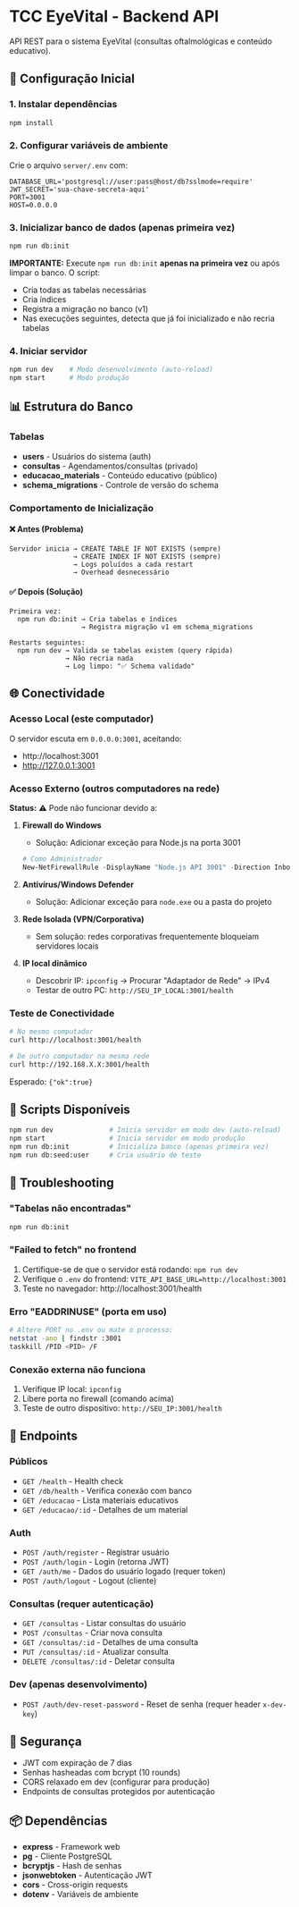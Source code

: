 # TCC EyeVital - Backend API

API REST para o sistema EyeVital (consultas oftalmológicas e conteúdo educativo).

## 🚀 Configuração Inicial

### 1. Instalar dependências
```bash
npm install
```

### 2. Configurar variáveis de ambiente
Crie o arquivo `server/.env` com:
```env
DATABASE_URL='postgresql://user:pass@host/db?sslmode=require'
JWT_SECRET='sua-chave-secreta-aqui'
PORT=3001
HOST=0.0.0.0
```

### 3. Inicializar banco de dados (apenas primeira vez)
```bash
npm run db:init
```

**IMPORTANTE:** Execute `npm run db:init` **apenas na primeira vez** ou após limpar o banco. O script:
- Cria todas as tabelas necessárias
- Cria índices
- Registra a migração no banco (v1)
- Nas execuções seguintes, detecta que já foi inicializado e não recria tabelas

### 4. Iniciar servidor
```bash
npm run dev    # Modo desenvolvimento (auto-reload)
npm start      # Modo produção
```

## 📊 Estrutura do Banco

### Tabelas
- **users** - Usuários do sistema (auth)
- **consultas** - Agendamentos/consultas (privado)
- **educacao_materials** - Conteúdo educativo (público)
- **schema_migrations** - Controle de versão do schema

### Comportamento de Inicialização

#### ❌ Antes (Problema)
```
Servidor inicia → CREATE TABLE IF NOT EXISTS (sempre)
                → CREATE INDEX IF NOT EXISTS (sempre)
                → Logs poluídos a cada restart
                → Overhead desnecessário
```

#### ✅ Depois (Solução)
```
Primeira vez:
  npm run db:init → Cria tabelas e índices
                  → Registra migração v1 em schema_migrations

Restarts seguintes:
  npm run dev → Valida se tabelas existem (query rápida)
              → Não recria nada
              → Log limpo: "✅ Schema validado"
```

## 🌐 Conectividade

### Acesso Local (este computador)
O servidor escuta em `0.0.0.0:3001`, aceitando:
- http://localhost:3001
- http://127.0.0.1:3001

### Acesso Externo (outros computadores na rede)

**Status:** ⚠️ Pode não funcionar devido a:

1. **Firewall do Windows**
   - Solução: Adicionar exceção para Node.js na porta 3001
   ```powershell
   # Como Administrador
   New-NetFirewallRule -DisplayName "Node.js API 3001" -Direction Inbound -Protocol TCP -LocalPort 3001 -Action Allow
   ```

2. **Antivírus/Windows Defender**
   - Solução: Adicionar exceção para `node.exe` ou a pasta do projeto

3. **Rede Isolada (VPN/Corporativa)**
   - Sem solução: redes corporativas frequentemente bloqueiam servidores locais

4. **IP local dinâmico**
   - Descobrir IP: `ipconfig` → Procurar "Adaptador de Rede" → IPv4
   - Testar de outro PC: `http://SEU_IP_LOCAL:3001/health`

### Teste de Conectividade

```bash
# No mesmo computador
curl http://localhost:3001/health

# De outro computador na mesma rede
curl http://192.168.X.X:3001/health
```

Esperado: `{"ok":true}`

## 🔧 Scripts Disponíveis

```bash
npm run dev              # Inicia servidor em modo dev (auto-reload)
npm start                # Inicia servidor em modo produção
npm run db:init          # Inicializa banco (apenas primeira vez)
npm run db:seed:user     # Cria usuário de teste
```

## 🐛 Troubleshooting

### "Tabelas não encontradas"
```bash
npm run db:init
```

### "Failed to fetch" no frontend
1. Certifique-se de que o servidor está rodando: `npm run dev`
2. Verifique o `.env` do frontend: `VITE_API_BASE_URL=http://localhost:3001`
3. Teste no navegador: http://localhost:3001/health

### Erro "EADDRINUSE" (porta em uso)
```bash
# Altere PORT no .env ou mate o processo:
netstat -ano | findstr :3001
taskkill /PID <PID> /F
```

### Conexão externa não funciona
1. Verifique IP local: `ipconfig`
2. Libere porta no firewall (comando acima)
3. Teste de outro dispositivo: `http://SEU_IP:3001/health`

## 📝 Endpoints

### Públicos
- `GET /health` - Health check
- `GET /db/health` - Verifica conexão com banco
- `GET /educacao` - Lista materiais educativos
- `GET /educacao/:id` - Detalhes de um material

### Auth
- `POST /auth/register` - Registrar usuário
- `POST /auth/login` - Login (retorna JWT)
- `GET /auth/me` - Dados do usuário logado (requer token)
- `POST /auth/logout` - Logout (cliente)

### Consultas (requer autenticação)
- `GET /consultas` - Listar consultas do usuário
- `POST /consultas` - Criar nova consulta
- `GET /consultas/:id` - Detalhes de uma consulta
- `PUT /consultas/:id` - Atualizar consulta
- `DELETE /consultas/:id` - Deletar consulta

### Dev (apenas desenvolvimento)
- `POST /auth/dev-reset-password` - Reset de senha (requer header `x-dev-key`)

## 🔐 Segurança

- JWT com expiração de 7 dias
- Senhas hasheadas com bcrypt (10 rounds)
- CORS relaxado em dev (configurar para produção)
- Endpoints de consultas protegidos por autenticação

## 📦 Dependências

- **express** - Framework web
- **pg** - Cliente PostgreSQL
- **bcryptjs** - Hash de senhas
- **jsonwebtoken** - Autenticação JWT
- **cors** - Cross-origin requests
- **dotenv** - Variáveis de ambiente
